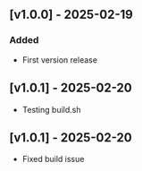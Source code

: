 ## [v1.0.0] - 2025-02-19
### Added
- First version release
## [v1.0.1] - 2025-02-20
- Testing build.sh
## [v1.0.1] - 2025-02-20
- Fixed build issue
